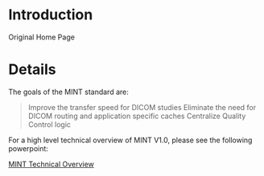 # Introduction #

Original Home Page

# Details #


The goals of the MINT standard are:

> Improve the transfer speed for DICOM studies
> Eliminate the need for DICOM routing and application specific caches
> Centralize Quality Control logic

For a high level technical overview of MINT V1.0, please see the following powerpoint:

[MINT Technical Overview](http://code.google.com/p/medical-imaging-network-transport/downloads/detail?name=MINT%20Technical%20Overview%2009-26-2010%20rev%20c.ppt&can=2&q=#makechanges)